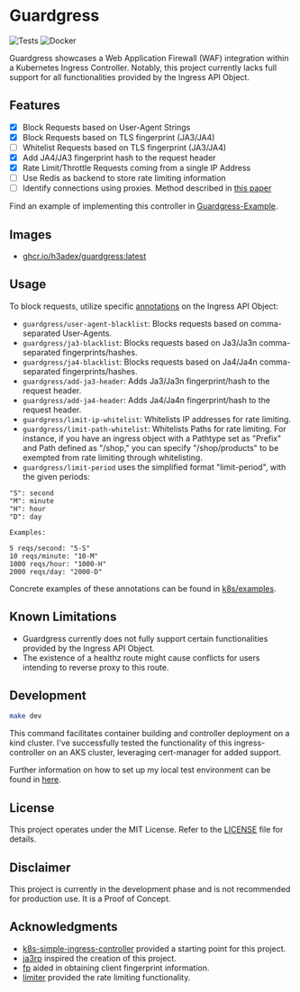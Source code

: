 # Guardgress
![Tests](https://github.com/h3adex/guardgress/actions/workflows/test-go-code.yaml/badge.svg)
![Docker](https://github.com/h3adex/guardgress/actions/workflows/publish-to-docker.yaml/badge.svg)

Guardgress showcases a Web Application Firewall (WAF) integration within 
a Kubernetes Ingress Controller. Notably, this project currently lacks 
full support for all functionalities provided by the Ingress API Object.

## Features
- [x] Block Requests based on User-Agent Strings
- [x] Block Requests based on TLS fingerprint (JA3/JA4)
- [ ] Whitelist Requests based on TLS fingerprint (JA3/JA4)
- [x] Add JA4/JA3 fingerprint hash to the request header
- [x] Rate Limit/Throttle Requests coming from a single IP Address
- [ ] Use Redis as backend to store rate limiting information
- [ ] Identify connections using proxies. Method described in [this paper](https://dl.acm.org/doi/abs/10.1007/978-3-031-21280-2_18)

Find an example of implementing this controller in 
[Guardgress-Example](https://github.com/h3adex/guardgress-example).

## Images
- [ghcr.io/h3adex/guardgress:latest](https://github.com/h3adex/guardgress/pkgs/container/guardgress)

## Usage
To block requests, utilize specific [annotations](pkg/annotations/annotations.go) on the Ingress API Object:

- `guardgress/user-agent-blacklist`: Blocks requests based on comma-separated User-Agents.
- `guardgress/ja3-blacklist`: Blocks requests based on Ja3/Ja3n comma-separated fingerprints/hashes.
- `guardgress/ja4-blacklist`: Blocks requests based on Ja4/Ja4n comma-separated fingerprints/hashes.
- `guardgress/add-ja3-header`: Adds Ja3/Ja3n fingerprint/hash to the request header.
- `guardgress/add-ja4-header`: Adds Ja4/Ja4n fingerprint/hash to the request header.
- `guardgress/limit-ip-whitelist`: Whitelists IP addresses for rate limiting.
- `guardgress/limit-path-whitelist`: Whitelists Paths for rate limiting. For instance, if you have an ingress object with a Pathtype set as "Prefix" and Path defined as "/shop," you can specify "/shop/products" to be exempted from rate limiting through whitelisting.
- `guardgress/limit-period` uses the simplified format "limit-period", with the given periods:
```text
"S": second 
"M": minute
"H": hour
"D": day

Examples:
    
5 reqs/second: "5-S"
10 reqs/minute: "10-M"
1000 reqs/hour: "1000-H"
2000 reqs/day: "2000-D"
```

Concrete examples of these annotations can be found in [k8s/examples](k8s/examples).

## Known Limitations
- Guardgress currently does not fully support certain functionalities provided by the Ingress API Object.
- The existence of a healthz route might cause conflicts for users intending to reverse proxy to this route.

## Development
```sh
make dev
```
This command facilitates container building and controller deployment on a kind cluster.
I've successfully tested the functionality of this ingress-controller on an AKS cluster,
leveraging cert-manager for added support.

Further information on how to set up my local test environment 
can be found in [here](build/README.md).

## License
This project operates under the MIT License. Refer to the [LICENSE](LICENSE) file for details.

## Disclaimer
This project is currently in the development phase and is not recommended for production use. 
It is a Proof of Concept.

## Acknowledgments
- [k8s-simple-ingress-controller](https://github.com/calebdoxsey/kubernetes-simple-ingress-controller) provided a starting point for this project.
- [ja3rp](https://github.com/sleeyax/ja3rp) inspired the creation of this project.
- [fp](https://github.com/gospider007/fp) aided in obtaining client fingerprint information.
- [limiter](https://github.com/ulule/limiter/) provided the rate limiting functionality.